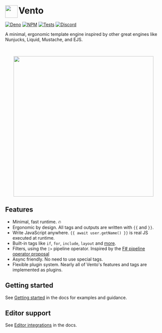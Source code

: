 <h1>
<img align="left" width="40" src="https://raw.githubusercontent.com/ventojs/vento/main/docs/icon.svg"></img>
Vento
</h1>

[![Deno](https://deno.land/badge/vento/version)](https://deno.land/x/vento)
[![NPM](https://img.shields.io/npm/v/ventojs)](https://www.npmjs.com/package/ventojs)
[![Tests](https://github.com/ventojs/vento/workflows/Tests/badge.svg?branch=main)](https://github.com/ventojs/vento/actions/workflows/deno.yml)
[![Discord](https://img.shields.io/badge/join-chat-blue?logo=discord&logoColor=white)](https://discord.gg/YbTmpACHWB)

A minimal, ergonomic template engine inspired by other great engines like Nunjucks, 
Liquid, Mustache, and EJS.

<br>

<p align="center" style="text-align: center">
  <img width="450" src="https://github.com/ventojs/vento/assets/7478134/8e9fc1f2-2ea7-43a1-be08-f190fee681ea">
</p>

## Features

- Minimal, fast runtime. 🔥
- Ergonomic by design. All tags and outputs are written with `{{` and `}}`.
- Write JavaScript anywhere. `{{ await user.getName() }}` is real JS executed at runtime.
- Built-in tags like `if`, `for`, `include`, `layout` and [more](https://vento.js.org).
- Filters, using the `|>` pipeline operator. Inspired by the
  [F# pipeline operator proposal](https://github.com/valtech-nyc/proposal-fsharp-pipelines)
- Async friendly. No need to use special tags.
- Flexible plugin system. Nearly all of Vento's features and tags are implemented as plugins.

## Getting started

See [Getting started](https://vento.js.org/getting-started/) in the docs for examples and guidance.

## Editor support

See [Editor integrations](https://vento.js.org/editor-integrations/) in the
docs.

